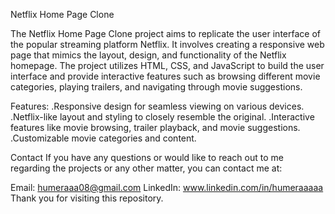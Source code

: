 Netflix Home Page Clone

The Netflix Home Page Clone project aims to replicate the user interface of the popular streaming platform Netflix. It involves creating a responsive web page that mimics the layout, design, and functionality of the Netflix homepage. The project utilizes HTML, CSS, and JavaScript to build the user interface and provide interactive features such as browsing different movie categories, playing trailers, and navigating through movie suggestions.

Features:
.Responsive design for seamless viewing on various devices.
.Netflix-like layout and styling to closely resemble the original.
.Interactive features like movie browsing, trailer playback, and movie suggestions.
.Customizable movie categories and content.

Contact
If you have any questions or would like to reach out to me regarding the projects or any other matter, you can contact me at:

Email: humeraaa08@gmail.com
LinkedIn: www.linkedin.com/in/humeraaaaa
Thank you for visiting this repository.
